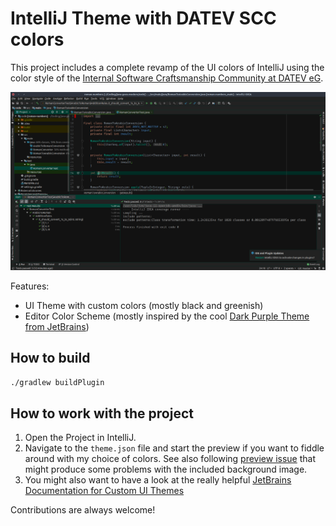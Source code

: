 # IntelliJ Theme with DATEV SCC colors

This project includes a complete revamp of the UI colors
of IntelliJ using the color style of the [Internal Software Craftsmanship
Community at DATEV eG](https://twitter.com/SCC_at_DATEV).

![IDE Screenshot](screenshots/ide.png)

Features:

* UI Theme with custom colors (mostly black and greenish)
* Editor Color Scheme (mostly inspired by the cool [Dark Purple Theme
  from JetBrains](https://plugins.jetbrains.com/plugin/12100-dark-purple-theme))
  
## How to build

```bash
./gradlew buildPlugin
```

## How to work with the project

1. Open the Project in IntelliJ.
2. Navigate to the `theme.json` file and start the preview if you 
   want to fiddle around with my choice of colors.
   See also following [preview issue](https://youtrack.jetbrains.com/issue/IDEA-208996)
   that might produce some problems with the included background
   image.
3. You might also want to have a look at the really helpful 
   [JetBrains Documentation for Custom UI Themes](http://www.jetbrains.org/intellij/sdk/docs/reference_guide/ui_themes/themes_intro.html)

Contributions are always welcome!
